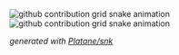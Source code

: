 ![github contribution grid snake animation](https://raw.githubusercontent.com/altokarev/bio/output/github-contribution-grid-snake-dark.svg)![github contribution grid snake animation](https://raw.githubusercontent.com/altokarev/bio/output/github-contribution-grid-snake.svg)

_generated with [Platane/snk](https://github.com/Platane/snk)_
